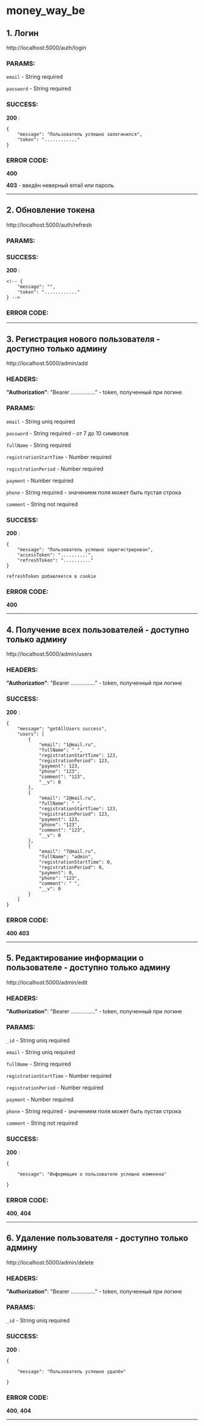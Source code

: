 # money_way_be

## 1. Логин

http://localhost:5000/auth/login

### PARAMS:

`email` - String required

`password` - String required

### SUCCESS:

**200** :

```
{
    "message": "Пользователь успешно залогинился",
    "token": "............"
}
```

### ERROR CODE:

**400**

**403** - введён неверный email или пароль

---

## 2. Обновление токена

http://localhost:5000/auth/refresh

### PARAMS:

<!-- `email` - String required

`password` - String required -->

### SUCCESS:

**200** :

```
<!-- {
    "message": "",
    "token": "............"
} -->
```

### ERROR CODE:

<!-- **400**

**403** - введён неверный email или пароль -->

---

## 3. Регистрация нового пользователя - доступно только админу

http://localhost:5000/admin/add

### HEADERS:

**"Authorization"**: "Bearer ................" - token, полученный при логине

### PARAMS:

`email` - String uniq required

`password` - String required - от 7 до 10 символов

`fullName` - String required

`registrationStartTime` - Number required

`registrationPeriod` - Number required

`payment` - Number required

`phone` - String required - значением поля может быть пустая строка

`comment` - String not required

### SUCCESS:

**200** :

```
{
    "message": "Пользователь успешно зарегистрирован",
    "accessToken": "..........",
    "refreshToken": ".........."
}
```

```
refreshToken добавляется в cookie
```

### ERROR CODE:

**400**

---

## 4. Получение всех пользователей - доступно только админу

http://localhost:5000/admin/users

### HEADERS:

**"Authorization"**: "Bearer ................" - token, полученный при логине

### SUCCESS:

**200** :

```
{
    "message": "getAllUsers success",
    "users": [
        {
            "email": "1@mail.ru",
            "fullName": " ",
            "registrationStartTime": 123,
            "registrationPeriod": 123,
            "payment": 123,
            "phone": "123",
            "comment": "123",
            "__v": 0
        },
        {
            "email": "2@mail.ru",
            "fullName": " ",
            "registrationStartTime": 123,
            "registrationPeriod": 123,
            "payment": 123,
            "phone": "123",
            "comment": "123",
            "__v": 0
        },
        {
            "email": "7@mail.ru",
            "fullName": "admin",
            "registrationStartTime": 0,
            "registrationPeriod": 0,
            "payment": 0,
            "phone": "123",
            "comment": " ",
            "__v": 0
        }
    ]
}
```

### ERROR CODE:

**400**
**403**

---

## 5. Редактирование информации о пользователе - доступно только админу

http://localhost:5000/admin/edit

### HEADERS:

**"Authorization"**: "Bearer ................" - token, полученный при логине

### PARAMS:

`_id` - String uniq required

`email` - String uniq required

`fullName` - String required

`registrationStartTime` - Number required

`registrationPeriod` - Number required

`payment` - Number required

`phone` - String required - значением поля может быть пустая строка

`comment` - String not required

### SUCCESS:

**200** :

```
{

    "message": "Информация о пользователе успешно изменена"

}
```

### ERROR CODE:

**400**, **404**

---

## 6. Удаление пользователя - доступно только админу

http://localhost:5000/admin/delete

### HEADERS:

**"Authorization"**: "Bearer ................" - token, полученный при логине

### PARAMS:

`_id` - String uniq required

### SUCCESS:

**200** :

```
{

    "message": "Пользователь успешно удалён"

}
```

### ERROR CODE:

**400**, **404**

---
